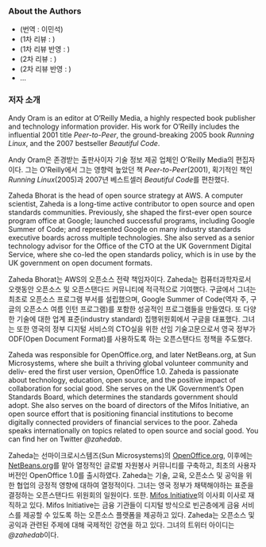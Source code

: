 ﻿### About the Authors

* (번역 : 이민석)
* (1차 리뷰 : )
* (1차 리뷰 반영 : )
* (2차 리뷰 : )
* (2차 리뷰 반영 : )
* ...

### 저자 소개

Andy Oram is an editor at O’Reilly Media, a highly respected book publisher and technology information provider. His work for O’Reilly includes the influential 2001 title *Peer-to-Peer*, the ground-breaking 2005 book *Running Linux*, and the 2007 bestseller *Beautiful Code*.

Andy Oram은 존경받는 출판사이자 기술 정보 제공 업체인 O'Reilly Media의 편집자이다. 그는 O'Reilly에서 그는 영향력 높았던 책 *Peer-to-Peer*(2001), 획기적인 책인 *Running Linux*(2005)과 2007년 베스트셀러 *Beautiful Code*를 편찬했다.

Zaheda Bhorat is the head of open source strategy at AWS. A computer scientist, Zaheda is a long-time active contributor to open source and open standards communities. Previously, she shaped the first-ever open source program office at Google; launched successful programs, including Google Summer of Code; and represented Google on many industry standards executive boards across multiple technologies. She also served as a senior technology advisor for the Office of the CTO at the UK Government Digital Service, where she co-led the open standards policy, which is in use by the UK government on open document formats.

Zaheda Bhorat는 AWS의 오픈소스 전략 책임자이다. Zaheda는 컴퓨터과학자로서 오랫동안 오픈소스 및 오픈스탠다드 커뮤니티에 적극적으로 기여했다. 구글에서 그녀는 최초로 오픈소스 프로그램 부서를 설립했으며, Google Summer of Code(역자 주, 구글의 오픈소스 여름 인턴 프로그램)를 포함한 성공적인 프로그램들을 만들였다. 또 다양한 기술에 대한 업계 표준(industry standard) 집행위원회에서 구글을 대표했다. 그녀는 또한 영국의 정부 디지털 서비스의 CTO실을 위한 선임 기술고문으로서 영국 정부가 ODF(Open Document Format)를 사용하도록 하는 오픈스탠다드 정책을 주도했다.  

Zaheda was responsible for OpenOffice.org, and later NetBeans.org, at Sun Microsystems, where she built a thriving global volunteer community and deliv‐ ered the first user version, OpenOffice 1.0. Zaheda is passionate about technology, education, open source, and the positive impact of collaboration for social good. She serves on the UK Government’s Open Standards Board, which determines the standards government should adopt. She also serves on the board of directors of the Mifos Initiative, an open source effort that is positioning financial institutions to become digitally connected providers of financial services to the poor. Zaheda speaks internationally on topics related to open source and social good. You can find her on Twitter *@zahedab*.

Zaheda는 선마이크로시스템즈(Sun Microsystems)의 [OpenOffice.org](http://www.openoffice.org/), 이후에는 [NetBeans.org](http://www.netbeans.org/)를 맡아 열정적인 글로벌 자원봉사 커뮤니티를 구축하고, 최초의 사용자 버전인 OpenOffice 1.0를 출시하였다.
Zaheda는 기술, 교육, 오픈소스 및 공익을 위한 협업의 긍정적 영향에 대하여 열정적이다. 그녀는 영국 정부가 채택해야하는 표준을 결정하는 오픈스탠다드 위원회의 일원이다. 또한. [Mifos Initiative](http://mifos.org/)의 이사회 이사로 재직하고 있다. Mifos Initiative는 금융 기관들이 디지털 방식으로 빈곤층에게 금융 서비스를 제공할 수 있도록 하는 오픈소스 플랫폼을 제공하고 있다. Zaheda는 오픈소스 및 공익과 관련된 주제에 대해 국제적인 강연을 하고 있다. 그녀의 트위터 아이디는 *@zahedab*이다.

